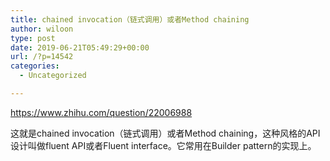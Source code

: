 ```yaml
---
title: chained invocation（链式调用）或者Method chaining
author: wiloon
type: post
date: 2019-06-21T05:49:29+00:00
url: /?p=14542
categories:
  - Uncategorized

---
```

https://www.zhihu.com/question/22006988
  
这就是chained invocation（链式调用）或者Method chaining，这种风格的API设计叫做fluent API或者Fluent interface。它常用在Builder pattern的实现上。